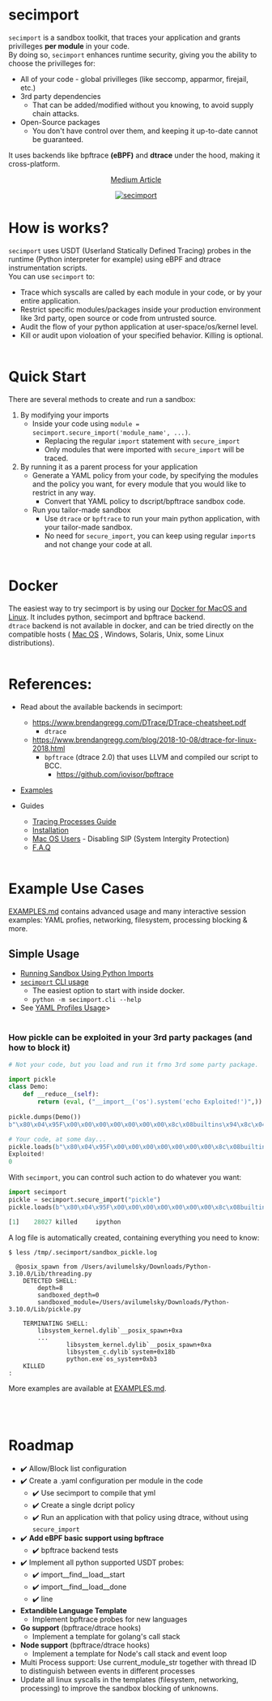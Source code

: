 # secimport
`secimport` is a sandbox toolkit, that traces your application and grants privilleges <b>per module</b> in your code.<br>
By doing so, `secimport` enhances runtime security, giving you the ability to choose the privilleges for:
  - All of your code - global privilleges (like seccomp, apparmor, firejail, etc.)
  - 3rd party dependencies 
    - That can be added/modified without you knowing, to avoid supply chain attacks.
  - Open-Source packages
    - You don't have control over them, and keeping it up-to-date cannot be guaranteed.

It uses backends like bpftrace <b>(eBPF)</b> and <b>dtrace</b> under the hood, making it cross-platform.<br>
<p align="center">
<a href="https://infosecwriteups.com/sandboxing-python-modules-in-your-code-1e590d71fc26?source=friends_link&sk=5e9a2fa4d4921af0ec94f175f7ee49f9">Medium Article</a>
</p>
<p align="center">
 <a href="https://github.com/avilum/secimport"><img style="max-height: 100px" src="https://user-images.githubusercontent.com/19243302/177835749-6aec7200-718e-431a-9ab5-c83c6f68565e.png" alt="secimport"></a>
</p>

# How is works?
`secimport` uses USDT (Userland Statically Defined Tracing) probes in the runtime (Python interpreter for example) using eBPF and dtrace instrumentation scripts.<br>
You can use `secimport` to:
- Trace which syscalls are called by each module in your code, or by your entire application.
- Restrict specific modules/packages inside your production environment like 3rd party, open source or code from untrusted source.
- Audit the flow of your python application at user-space/os/kernel level.
- Kill or audit upon violoation of your specified behavior. Killing is optional.
<br><br>
# Quick Start
There are several methods to create and run a sandbox:
1. By modifying your imports
    - Inside your code using `module = secimport.secure_import('module_name', ...)`.
      - Replacing the regular `import` statement with `secure_import`
      - Only modules that were imported with `secure_import` will be traced.
2. By running it as a parent process for your application
      -  Generate a YAML policy from your code, by specifying the modules and the policy you want, for every module that you would like to restrict in any way.
         - Convert that YAML policy to dscript/bpftrace sandbox code.
      - Run you tailor-made sandbox
          - Use `dtrace` or `bpftrace` to run your main python application, with your tailor-made sandbox.
          - No need for `secure_import`, you can keep using regular `import`s and not change your code at all.
<br><br>
# Docker
The easiest way to try secimport is by using our <a href="docker/README.md">Docker for MacOS and Linux</a>. It includes python, secimport and bpftrace backend.<br>
`dtrace` backend is not available in docker, and can be tried directly on the compatible hosts ( <a href="docs/MAC_OS_USERS.md">Mac OS</a> , Windows, Solaris, Unix, some Linux distributions).
<br><br>

# References:
- Read about the available backends in secimport:
  - https://www.brendangregg.com/DTrace/DTrace-cheatsheet.pdf
    - `dtrace`
  - https://www.brendangregg.com/blog/2018-10-08/dtrace-for-linux-2018.html
    - `bpftrace` (dtrace 2.0) that uses LLVM and compiled our script to BCC.
       - https://github.com/iovisor/bpftrace
- <a href="docs/EXAMPLES.md">Examples</a>

- Guides
  - <a href="docs/TRACING_PROCESSES.md">Tracing Processes Guide</a>
  - <a href="docs/INSTALL.md">Installation</a>
  - <a href="docs/MAC_OS_USERS.md">Mac OS Users</a> - Disabling SIP (System Intergity Protection)
  - <a href="docs/FAQ.md">F.A.Q</a>
  <br><br>


# Example Use Cases
<a href="docs/EXAMPLES.md">EXAMPLES.md</a> contains advanced usage and many interactive session examples: YAML profies, networking, filesystem, processing blocking & more.

## Simple Usage
- <a href="examples/python_imports/">Running Sandbox Using Python Imports</a>
- <a href="docs/CLI.md">`secimport` CLI usage</a>
    - The easiest option to start with inside docker.
    - `python -m secimport.cli --help`
- See <a href="YAML_PROFILES.md">YAML Profiles Usage</a>>
<br><br>
### How pickle can be exploited in your 3rd party packages (and how to block it)
```python
# Not your code, but you load and run it frmo 3rd some party package.

import pickle
class Demo:
    def __reduce__(self):
        return (eval, ("__import__('os').system('echo Exploited!')",))
 
pickle.dumps(Demo())
b"\x80\x04\x95F\x00\x00\x00\x00\x00\x00\x00\x8c\x08builtins\x94\x8c\x04eval\x94\x93\x94\x8c*__import__('os').system('echo Exploited!')\x94\x85\x94R\x94."

# Your code, at some day...
pickle.loads(b"\x80\x04\x95F\x00\x00\x00\x00\x00\x00\x00\x8c\x08builtins\x94\x8c\x04eval\x94\x93\x94\x8c*__import__('os').system('echo Exploited!')\x94\x85\x94R\x94.")
Exploited!
0
```
With `secimport`, you can control such action to do whatever you want:
```python
import secimport
pickle = secimport.secure_import("pickle")
pickle.loads(b"\x80\x04\x95F\x00\x00\x00\x00\x00\x00\x00\x8c\x08builtins\x94\x8c\x04eval\x94\x93\x94\x8c*__import__('os').system('echo Exploited!')\x94\x85\x94R\x94.")

[1]    28027 killed     ipython
```
A log file is automatically created, containing everything you need to know:
```
$ less /tmp/.secimport/sandbox_pickle.log

  @posix_spawn from /Users/avilumelsky/Downloads/Python-3.10.0/Lib/threading.py
    DETECTED SHELL:
        depth=8
        sandboxed_depth=0
        sandboxed_module=/Users/avilumelsky/Downloads/Python-3.10.0/Lib/pickle.py  

    TERMINATING SHELL:
        libsystem_kernel.dylib`__posix_spawn+0xa
        ...
                libsystem_kernel.dylib`__posix_spawn+0xa
                libsystem_c.dylib`system+0x18b
                python.exe`os_system+0xb3
    KILLED
:
```
More examples are available at <a href="docs/EXAMPLES.md">EXAMPLES.md</a>.

<br><br>
# Roadmap
- ✔️ Allow/Block list configuration
- ✔️ Create a .yaml configuration per module in the code
  - ✔️ Use secimport to compile that yml
  - ✔️ Create a single dcript policy
  - ✔️ Run an application with that policy using dtrace, without using `secure_import`
- ✔️ <b>Add eBPF basic support using bpftrace</b>
  - ✔️ bpftrace backend tests
- ✔️ Implement all python supported USDT probes:
  - ✔️ import__find__load__start
  - ✔️ import__find__load__done
  - ✔️ line
- <b>Extandible Language Template</b>
  - Implement bpftrace probes for new languages
- <b>Go support</b> (bpftrace/dtrace hooks)
  - Implement a template for golang's call stack
- <b>Node support</b> (bpftrace/dtrace hooks)
  - Implement a template for Node's call stack and event loop
- Multi Process support: Use current_module_str together with thread ID to distinguish between events in different processes
- Update all linux syscalls in the templates (filesystem, networking, processing) to improve the sandbox blocking of unknowns.
